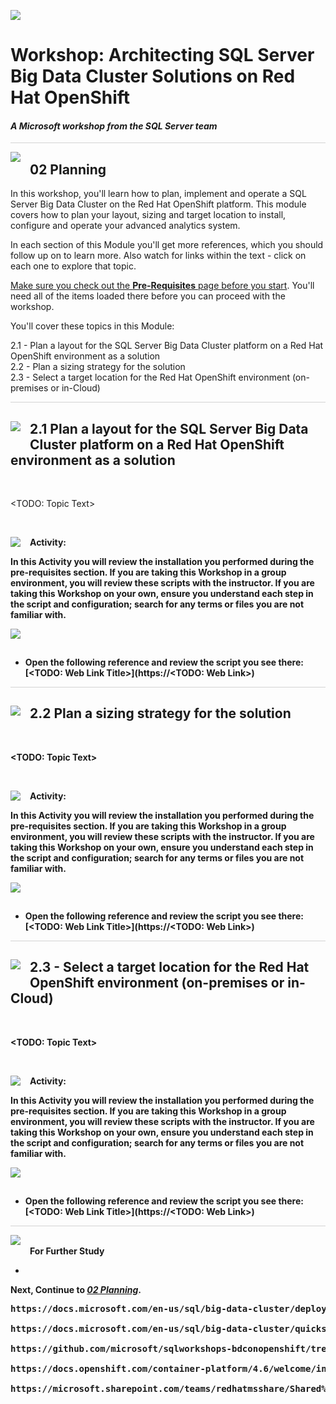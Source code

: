 ![](../graphics/microsoftlogo.png)

# Workshop: Architecting SQL Server Big Data Cluster Solutions on Red Hat OpenShift

#### <i>A Microsoft workshop from the SQL Server team</i>

<p style="border-bottom: 1px solid lightgrey;"></p>

<img style="float: left; margin: 0px 15px 15px 0px;" src="../graphics/textbubble.png"> <h2>02 Planning</h2>

In this workshop, you'll learn how to plan, implement and operate a SQL Server Big Data Cluster on the Red Hat OpenShift platform. This module covers how to plan your layout, sizing and target location to install, configure and operate your advanced analytics system. 

In each section of this Module you'll get more references, which you should follow up on to learn more. Also watch for links within the text - click on each one to explore that topic.

<a href="https://github.com/microsoft/sqlworkshops-bdconopenshift/blob/main/bdconopenshift/00%20-%20Pre-Requisites.md" target="_blank">Make sure you check out the <b>Pre-Requisites</b> page before you start</a>. You'll need all of the items loaded there before you can proceed with the workshop.

You'll cover these topics in this Module:
<dl>

  <dt>2.1 - Plan a layout for the SQL Server Big Data Cluster platform on a Red Hat OpenShift environment as a solution<dt>
  <dt>2.2 - Plan a sizing strategy for the solution<dt>
  <dt>2.3 - Select a target location for the Red Hat OpenShift environment (on-premises or in-Cloud)<dt>
</dl>

<p style="border-bottom: 1px solid lightgrey;"></p>

<h2><img style="float: left; margin: 0px 15px 15px 0px;" src="../graphics/pencil2.png">2.1 Plan a layout for the SQL Server Big Data Cluster platform on a Red Hat OpenShift environment as a solution</h2>

<br>

<TODO: Topic Text>

<br>

<p><img style="float: left; margin: 0px 15px 15px 0px;" src="../graphics/point1.png"><b>Activity: <TODO: Determine Topic Activity</b></p>

In this Activity you will review the installation you performed during the pre-requisites section. If you are taking this Workshop in a group environment, you will review these scripts with the instructor. If you are taking this Workshop on your own, ensure you understand each step in the script and configuration; search for any terms or files you are not familiar with. 

<p><img style="margin: 0px 15px 15px 0px;" src="../graphics/checkmark.png"><b><TODO: Step Name</b></p>

 - Open the following reference and review the script you see there: [<TODO: Web Link Title>](https://<TODO: Web Link>)

<p style="border-bottom: 1px solid lightgrey;"></p>

<h2><img style="float: left; margin: 0px 15px 15px 0px;" src="../graphics/pencil2.png">2.2 Plan a sizing strategy for the solution</h2>

<br>

<TODO: Topic Text>

<br>

<p><img style="float: left; margin: 0px 15px 15px 0px;" src="../graphics/point1.png"><b>Activity: <TODO: Determine Topic Activity</b></p>

In this Activity you will review the installation you performed during the pre-requisites section. If you are taking this Workshop in a group environment, you will review these scripts with the instructor. If you are taking this Workshop on your own, ensure you understand each step in the script and configuration; search for any terms or files you are not familiar with. 

<p><img style="margin: 0px 15px 15px 0px;" src="../graphics/checkmark.png"><b><TODO: Step Name</b></p>

 - Open the following reference and review the script you see there: [<TODO: Web Link Title>](https://<TODO: Web Link>)

<p style="border-bottom: 1px solid lightgrey;"></p>

<h2><img style="float: left; margin: 0px 15px 15px 0px;" src="../graphics/pencil2.png">2.3 - Select a target location for the Red Hat OpenShift environment (on-premises or in-Cloud)</h2>

<br>

<TODO: Topic Text>

<br>

<p><img style="float: left; margin: 0px 15px 15px 0px;" src="../graphics/point1.png"><b>Activity: <TODO: Determine Topic Activity</b></p>

In this Activity you will review the installation you performed during the pre-requisites section. If you are taking this Workshop in a group environment, you will review these scripts with the instructor. If you are taking this Workshop on your own, ensure you understand each step in the script and configuration; search for any terms or files you are not familiar with. 

<p><img style="margin: 0px 15px 15px 0px;" src="../graphics/checkmark.png"><b><TODO: Step Name</b></p>

 - Open the following reference and review the script you see there: [<TODO: Web Link Title>](https://<TODO: Web Link>)

<p style="border-bottom: 1px solid lightgrey;"></p>

<p><img style="margin: 0px 15px 15px 0px;" src="../graphics/owl.png"><b>For Further Study</b></p>
<ul>
    <li><a href="url" target="_blank"><TODO: Enter courses, books, posts, whatever the student needs to extend their study></a></li>
</ul>


Next, Continue to <a href="https://github.com/microsoft/sqlworkshops-bdconopenshift/blob/main/bdconopenshift/02%20-%20Planning.md" target="_blank"><i> 02 Planning</i></a>.

<pre>
https://docs.microsoft.com/en-us/sql/big-data-cluster/deploy-openshift?view=sql-server-ver15

https://docs.microsoft.com/en-us/sql/big-data-cluster/quickstart-big-data-cluster-deploy-aro?view=sql-server-ver15#bdc-sccyaml 

https://github.com/microsoft/sqlworkshops-bdconopenshift/tree/main/bdconopenshift 

https://docs.openshift.com/container-platform/4.6/welcome/index.html 

https://microsoft.sharepoint.com/teams/redhatmsshare/Shared%20Documents/Forms/AllItems.aspx?id=%2Fteams%2Fredhatmsshare%2FShared%20Documents%2FEngineering%2FOpenShift%2F4%2E2%2DbetaDocs%2Epdf&parent=%2Fteams%2Fredhatmsshare%2FShared%20Documents%2FEngineering%2FOpenShift
</pre>
